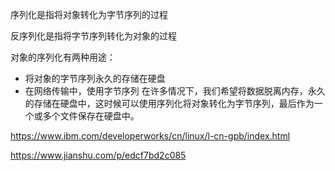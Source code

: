 序列化是指将对象转化为字节序列的过程

反序列化是指将字节序列转化为对象的过程

对象的序列化有两种用途：
- 将对象的字节序列永久的存储在硬盘
- 在网络传输中，使用字节序列
在许多情况下，我们希望将数据脱离内存，永久的存储在硬盘中，这时候可以使用序列化将对象转化为字节序列，最后作为一个或多个文件保存在硬盘中。










https://www.ibm.com/developerworks/cn/linux/l-cn-gpb/index.html

https://www.jianshu.com/p/edcf7bd2c085